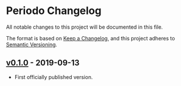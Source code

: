 # Periodo Changelog

All notable changes to this project will be documented in this file.

The format is based on [Keep a Changelog](https://keepachangelog.com/en/1.0.0/),
and this project adheres to [Semantic Versioning](https://semver.org/spec/v2.0.0.html).

## [v0.1.0] - 2019-09-13
- First officially published version.

[v0.1.0]: https://gitlab.com/GCSBOSS/periodo/-/tags/v0.1.0

